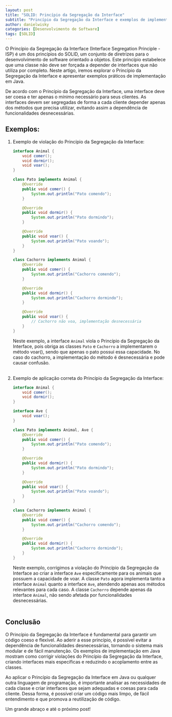 ```yaml
---
layout: post
title: "SOLID: Princípio da Segregação da Interface"
subtitle: "Princípio da Segregação da Interface e exemplos de implementação em Java"
author: danielwisky
categories: [Desenvolvimento de Software]
tags: [SOLID]
---
```


O Princípio da Segregação da Interface (Interface Segregation Principle - ISP) é um dos princípios do SOLID, um conjunto de diretrizes para o desenvolvimento de software orientado a objetos. Este princípio estabelece que uma classe não deve ser forçada a depender de interfaces que não utiliza por completo. Neste artigo, iremos explorar o Princípio da Segregação da Interface e apresentar exemplos práticos de implementação em Java.

De acordo com o Princípio da Segregação da Interface, uma interface deve ser coesa e ter apenas o mínimo necessário para seus clientes. As interfaces devem ser segregadas de forma a cada cliente depender apenas dos métodos que precisa utilizar, evitando assim a dependência de funcionalidades desnecessárias.

## Exemplos:

1. Exemplo de violação do Princípio da Segregação da Interface:

    ```java
    interface Animal {
        void comer();
        void dormir();
        void voar();
    }
    
    class Pato implements Animal {
        @Override
        public void comer() {
            System.out.println("Pato comendo");
        }
    
        @Override
        public void dormir() {
            System.out.println("Pato dormindo");
        }
    
        @Override
        public void voar() {
            System.out.println("Pato voando");
        }
    }
    
    class Cachorro implements Animal {
        @Override
        public void comer() {
            System.out.println("Cachorro comendo");
        }
    
        @Override
        public void dormir() {
            System.out.println("Cachorro dormindo");
        }
    
        @Override
        public void voar() {
            // Cachorro não voa, implementação desnecessária
        }
    }
    ```

    Neste exemplo, a interface `Animal` viola o Princípio da Segregação da Interface, pois obriga as classes `Pato` e `Cachorro` a implementarem o método voar(), sendo que apenas o pato possui essa capacidade. No caso do cachorro, a implementação do método é desnecessária e pode causar confusão.<br><br>

2. Exemplo de aplicação correta do Princípio da Segregação da Interface:

    ```java
    interface Animal {
        void comer();
        void dormir();
    }
    
    interface Ave {
        void voar();
    }
    
    class Pato implements Animal, Ave {
        @Override
        public void comer() {
            System.out.println("Pato comendo");
        }
    
        @Override
        public void dormir() {
            System.out.println("Pato dormindo");
        }
    
        @Override
        public void voar() {
            System.out.println("Pato voando");
        }
    }
    
    class Cachorro implements Animal {
        @Override
        public void comer() {
            System.out.println("Cachorro comendo");
        }
    
        @Override
        public void dormir() {
            System.out.println("Cachorro dormindo");
        }
    }
    ```
    
    Neste exemplo, corrigimos a violação do Princípio da Segregação da Interface ao criar a interface `Ave` especificamente para os animais que possuem a capacidade de voar. A classe `Pato` agora implementa tanto a interface `Animal` quanto a interface `Ave`, atendendo apenas aos métodos relevantes para cada caso. A classe `Cachorro` depende apenas da interface `Animal`, não sendo afetada por funcionalidades desnecessárias.<br><br>

## Conclusão

O Princípio da Segregação da Interface é fundamental para garantir um código coeso e flexível. Ao aderir a esse princípio, é possível evitar a dependência de funcionalidades desnecessárias, tornando o sistema mais modular e de fácil manutenção. Os exemplos de implementação em Java mostram como corrigir violações do Princípio da Segregação da Interface, criando interfaces mais específicas e reduzindo o acoplamento entre as classes.

Ao aplicar o Princípio da Segregação da Interface em Java ou qualquer outra linguagem de programação, é importante analisar as necessidades de cada classe e criar interfaces que sejam adequadas e coesas para cada cliente. Dessa forma, é possível criar um código mais limpo, de fácil entendimento e que promova a reutilização de código.

Um grande abraço e até o próximo post!
